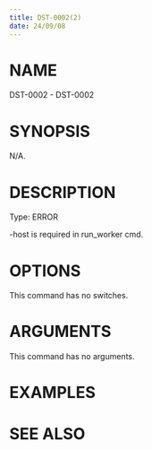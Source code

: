 ```yaml
---
title: DST-0002(2)
date: 24/09/08
---
```


# NAME

DST-0002 - DST-0002

# SYNOPSIS

N/A.

# DESCRIPTION

Type: ERROR

-host is required in run_worker cmd.

# OPTIONS

This command has no switches.

# ARGUMENTS

This command has no arguments.

# EXAMPLES

# SEE ALSO
